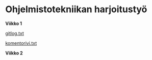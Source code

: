 # Ohjelmistotekniikan harjoitustyö
**Viikko 1**

[gitlog.txt](https://github.com/hveikka/ot-harjoitustyo/blob/master/laskarit/viikko1/gitlog.txt)


[komentorivi.txt](https://github.com/hveikka/ot-harjoitustyo/blob/master/laskarit/viikko1/komentorivi.txt)


**Viikko 2**
